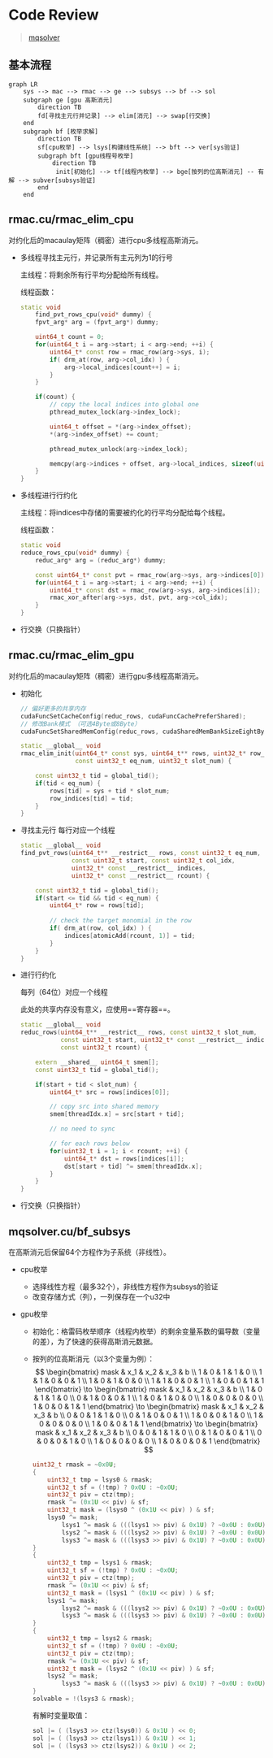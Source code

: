 # Code Review

> [mqsolver](https://github.com/kcning/mqsolver)

## 基本流程

```mermaid
graph LR
    sys --> mac --> rmac --> ge --> subsys --> bf --> sol
    subgraph ge [gpu 高斯消元]
        direction TB
        fd[寻找主元行并记录] --> elim[消元] --> swap[行交换]
    end
    subgraph bf [枚举求解]
        direction TB
        sf[cpu枚举] --> lsys[构建线性系统] --> bft --> ver[sys验证]
        subgraph bft [gpu线程号枚举]
            direction TB
             init[初始化] --> tf[线程内枚举] --> bge[按列的位高斯消元] -- 有解 --> subver[subsys验证]
        end
    end
```

## rmac.cu/rmac_elim_cpu

对约化后的macaulay矩阵（稠密）进行cpu多线程高斯消元。

- 多线程寻找主元行，并记录所有主元列为1的行号

  主线程：将剩余所有行平均分配给所有线程。

  线程函数：

  ```c++
  static void
      find_pvt_rows_cpu(void* dummy) {
      fpvt_arg* arg = (fpvt_arg*) dummy;

      uint64_t count = 0;
      for(uint64_t i = arg->start; i < arg->end; ++i) {
          uint64_t* const row = rmac_row(arg->sys, i);
          if( drm_at(row, arg->col_idx) ) {
              arg->local_indices[count++] = i;
          }
      }

      if(count) {
          // copy the local indices into global one
          pthread_mutex_lock(arg->index_lock);

          uint64_t offset = *(arg->index_offset);
          *(arg->index_offset) += count;

          pthread_mutex_unlock(arg->index_lock);

          memcpy(arg->indices + offset, arg->local_indices, sizeof(uint32_t) * count);
      }
  }
  ```

- 多线程进行行约化

  主线程：将indices中存储的需要被约化的行平均分配给每个线程。

  线程函数：

  ```c++
  static void
  reduce_rows_cpu(void* dummy) {
      reduc_arg* arg = (reduc_arg*) dummy;
  
      const uint64_t* const pvt = rmac_row(arg->sys, arg->indices[0]);
      for(uint64_t i = arg->start; i < arg->end; ++i) {
          uint64_t* const dst = rmac_row(arg->sys, arg->indices[i]);
          rmac_xor_after(arg->sys, dst, pvt, arg->col_idx);
      }
  }
  ```

- 行交换（只换指针）

## rmac.cu/rmac_elim_gpu

对约化后的macaulay矩阵（稠密）进行gpu多线程高斯消元。

- 初始化

  ```c++
  // 偏好更多的共享内存
  cudaFuncSetCacheConfig(reduc_rows, cudaFuncCachePreferShared);
  // 修改Bank模式 （可选4Byte或8Byte）
  cudaFuncSetSharedMemConfig(reduc_rows, cudaSharedMemBankSizeEightByte);
  ```

  ```c++
  static __global__ void
  rmac_elim_init(uint64_t* const sys, uint64_t** rows, uint32_t* row_indices,
                 const uint32_t eq_num, uint32_t slot_num) {
  
      const uint32_t tid = global_tid();
      if(tid < eq_num) {
          rows[tid] = sys + tid * slot_num;
          row_indices[tid] = tid;
      }
  }
  ```

- 寻找主元行
  每行对应一个线程

  ```c++
  static __global__ void
  find_pvt_rows(uint64_t** __restrict__ rows, const uint32_t eq_num,
                const uint32_t start, const uint32_t col_idx,
                uint32_t* const __restrict__ indices,
                uint32_t* const __restrict__ rcount) {
  
      const uint32_t tid = global_tid();
      if(start <= tid && tid < eq_num) {
          uint64_t* row = rows[tid];
              
          // check the target monomial in the row
          if( drm_at(row, col_idx) ) {
              indices[atomicAdd(rcount, 1)] = tid;
          }
      }
  }
  ```

- 进行行约化

  每列（64位）对应一个线程

  此处的共享内存没有意义，应使用==寄存器==。

  ```c++
  static __global__ void
  reduc_rows(uint64_t** __restrict__ rows, const uint32_t slot_num,
             const uint32_t start, uint32_t* const __restrict__ indices,
             const uint32_t rcount) {
  
      extern __shared__ uint64_t smem[];
      const uint32_t tid = global_tid();
  
      if(start + tid < slot_num) {
          uint64_t* src = rows[indices[0]];
  
          // copy src into shared memory
          smem[threadIdx.x] = src[start + tid];
  
          // no need to sync
  
          // for each rows below
          for(uint32_t i = 1; i < rcount; ++i) {
              uint64_t* dst = rows[indices[i]];
              dst[start + tid] ^= smem[threadIdx.x];
          }
      }
  }
  ```

- 行交换（只换指针）

## mqsolver.cu/bf_subsys

在高斯消元后保留64个方程作为子系统（非线性）。

- cpu枚举

  - 选择线性方程（最多32个），非线性方程作为subsys的验证
  - 改变存储方式（列），一列保存在一个u32中

- gpu枚举

  - 初始化：格雷码枚举顺序（线程内枚举）的剩余变量系数的偏导数（变量的差），为了快速的获得高斯消元数据。

  - 按列的位高斯消元（以3个变量为例）：
    $$
    \begin{bmatrix}
    mask & x_1 & x_2 & x_3 & b \\
    1 & 0 & 1 & 1 & 0 \\
    1 & 1 & 0 & 0 & 1 \\
    1 & 0 & 1 & 0 & 0 \\
    1 & 1 & 0 & 0 & 1 \\
    1 & 0 & 0 & 1 & 1
    \end{bmatrix}
    \to
    \begin{bmatrix}
    mask & x_1 & x_2 & x_3 & b \\
    1 & 0 & 1 & 1 & 0 \\
    0 & 1 & 0 & 0 & 1 \\
    1 & 0 & 1 & 0 & 0 \\
    1 & 0 & 0 & 0 & 0 \\
    1 & 0 & 0 & 1 & 1
    \end{bmatrix}
    \to
    \begin{bmatrix}
    mask & x_1 & x_2 & x_3 & b \\
    0 & 0 & 1 & 1 & 0 \\
    0 & 1 & 0 & 0 & 1 \\
    1 & 0 & 0 & 1 & 0 \\
    1 & 0 & 0 & 0 & 0 \\
    1 & 0 & 0 & 1 & 1
    \end{bmatrix}
    \to
    \begin{bmatrix}
    mask & x_1 & x_2 & x_3 & b \\
    0 & 0 & 1 & 1 & 0 \\
    0 & 1 & 0 & 0 & 1 \\
    0 & 0 & 0 & 1 & 0 \\
    1 & 0 & 0 & 0 & 0 \\
    1 & 0 & 0 & 0 & 1
    \end{bmatrix}
    $$

    ```c++
    uint32_t rmask = ~0x0U;
    {
        uint32_t tmp = lsys0 & rmask;
        uint32_t sf = (!tmp) ? 0x0U : ~0x0U;
        uint32_t piv = ctz(tmp);
        rmask ^= (0x1U << piv) & sf;
        uint32_t mask = (lsys0 ^ (0x1U << piv) ) & sf;
        lsys0 ^= mask;
            lsys1 ^= mask & (((lsys1 >> piv) & 0x1U) ? ~0x0U : 0x0U);
            lsys2 ^= mask & (((lsys2 >> piv) & 0x1U) ? ~0x0U : 0x0U);
            lsys3 ^= mask & (((lsys3 >> piv) & 0x1U) ? ~0x0U : 0x0U);
    }
    {
        uint32_t tmp = lsys1 & rmask;
        uint32_t sf = (!tmp) ? 0x0U : ~0x0U;
        uint32_t piv = ctz(tmp);
        rmask ^= (0x1U << piv) & sf;
        uint32_t mask = (lsys1 ^ (0x1U << piv) ) & sf;
        lsys1 ^= mask;
            lsys2 ^= mask & (((lsys2 >> piv) & 0x1U) ? ~0x0U : 0x0U);
            lsys3 ^= mask & (((lsys3 >> piv) & 0x1U) ? ~0x0U : 0x0U);
    }
    {
        uint32_t tmp = lsys2 & rmask;
        uint32_t sf = (!tmp) ? 0x0U : ~0x0U;
        uint32_t piv = ctz(tmp);
        rmask ^= (0x1U << piv) & sf;
        uint32_t mask = (lsys2 ^ (0x1U << piv) ) & sf;
        lsys2 ^= mask;
            lsys3 ^= mask & (((lsys3 >> piv) & 0x1U) ? ~0x0U : 0x0U);
    }
    solvable = !(lsys3 & rmask);
    ```

    有解时变量取值：

    ```c++
    sol |= ( (lsys3 >> ctz(lsys0)) & 0x1U ) << 0;
    sol |= ( (lsys3 >> ctz(lsys1)) & 0x1U ) << 1;
    sol |= ( (lsys3 >> ctz(lsys2)) & 0x1U ) << 2;
    ```
